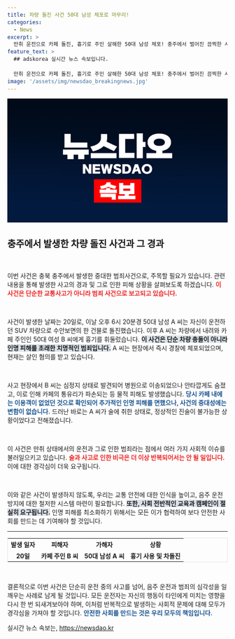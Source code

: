 ```yaml
---
title: 차량 돌진 사건 50대 남성 체포로 마무리!
categories:
  - News
excerpt: >
  만취 운전으로 카페 돌진, 흉기로 주인 살해한 50대 남성 체포! 충주에서 벌어진 끔찍한 사건의 전말과 피해 상황을 들어보세요. 궁금한 사실이 가득합니다!
feature_text: >
  ## adskorea 실시간 뉴스 속보입니다.

  만취 운전으로 카페 돌진, 흉기로 주인 살해한 50대 남성 체포! 충주에서 벌어진 끔찍한 사건의 전말과 피해 상황을 들어보세요. 궁금한 사실이 가득합니다!
image: '/assets/img/newsdao_breakingnews.jpg'
---
```


<p><img src="/assets/img/newsdao_breakingnews.jpg" alt="adskorea 속보" /></p>

<h2 data-ke-size="size26">충주에서 발생한 차량 돌진 사건과 그 경과</h2>

<p data-ke-size="size16">&nbsp;</p>

<p>이번 사건은 충북 충주에서 발생한 중대한 범죄사건으로, 주목할 필요가 있습니다. 관련 내용을 통해 발생한 사고의 경과 및 그로 인한 피해 상황을 살펴보도록 하겠습니다. <b><span style="color: #ee2323;">이 사건은 단순한 교통사고가 아니라 범죄 사건으로 보고되고 있습니다.</span></b> </p>

<p data-ke-size="size16">&nbsp;</p>

<p>사건이 발생한 날짜는 20일로, 이날 오후 6시 20분경 50대 남성 A 씨는 자신이 운전하던 SUV 차량으로 수안보면의 한 건물로 돌진했습니다. 이후 A 씨는 차량에서 내려와 카페 주인인 50대 여성 B 씨에게 흉기를 휘둘렀습니다. <b><span style="background-color: #21538527;">이 사건은 단순 차량 충돌이 아니라 인명 피해를 초래한 치명적인 범죄입니다.</span></b> A 씨는 현장에서 즉시 경찰에 체포되었으며, 현재는 살인 혐의를 받고 있습니다.</p>

<p data-ke-size="size16">&nbsp;</p>

<p>사고 현장에서 B 씨는 심정지 상태로 발견되어 병원으로 이송되었으나 안타깝게도 숨졌고, 이로 인해 카페의 통유리가 파손되는 등 물적 피해도 발생했습니다. <b><span style="color: #1a5490;">당시 카페 내에는 이용객이 없었던 것으로 확인되어 추가적인 인명 피해를 면했으나, 사건의 중대성에는 변함이 없습니다.</span></b> 드러난 바로는 A 씨가 술에 취한 상태로, 정상적인 진술이 불가능한 상황이었다고 전해졌습니다.</p>

<p data-ke-size="size16">&nbsp;</p>

<p>이 사건은 만취 상태에서의 운전과 그로 인한 범죄라는 점에서 여러 가지 사회적 이슈를 불러일으키고 있습니다. <b><span style="color: #ee2323;">술과 사고로 인한 비극은 더 이상 반복되어서는 안 될 일입니다.</span></b> 이에 대한 경각심이 더욱 요구됩니다.</p>

<p data-ke-size="size16">&nbsp;</p>

<p>이와 같은 사건이 발생하지 않도록, 우리는 교통 안전에 대한 인식을 높이고, 음주 운전 방지에 대한 철저한 시스템 마련이 필요합니다. <b><span style="background-color: #21538527;">또한, 사회 전반적인 교육과 캠페인이 절실히 요구됩니다.</span></b> 인명 피해를 최소화하기 위해서는 모든 이가 협력하여 보다 안전한 사회를 만드는 데 기여해야 할 것입니다.</p>

<hr />

<table style="width: 100%; border: 1px solid #dee2e6;">
    <tr>
        <th style="text-align: center;">발생 일자</th>
        <th style="text-align: center;">피해자</th>
        <th style="text-align: center;">가해자</th>
        <th style="text-align: center;">상황</th>
    </tr>
    <tr>
        <td style="text-align: center; height: 17px;"><b>20일</b></td>
        <td style="text-align: center; height: 17px;"><b>카페 주인 B 씨</b></td>
        <td style="text-align: center; height: 17px;"><b>50대 남성 A 씨</b></td>
        <td style="text-align: center; height: 17px;"><b>흉기 사용 및 차돌진</b></td>
    </tr>
</table>

<p data-ke-size="size16">&nbsp;</p>

<p>결론적으로 이번 사건은 단순히 운전 중의 사고를 넘어, 음주 운전과 범죄의 심각성을 일깨우는 사례로 남게 될 것입니다. 모든 운전자는 자신의 행동이 타인에게 미치는 영향을 다시 한 번 되새겨보아야 하며, 이처럼 반복적으로 발생하는 사회적 문제에 대해 모두가 경각심을 가져야 할 것입니다. <b><span style="color: #1a5490;">안전한 사회를 만드는 것은 우리 모두의 책임입니다.</span></b></p>
실시간 뉴스 속보는, <a href="https://newsdao.kr" rel="dofollow">https://newsdao.kr</a>


